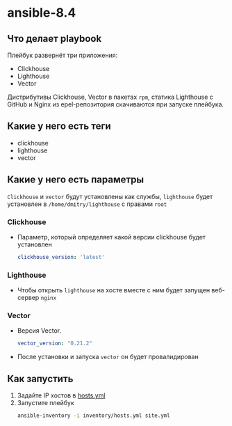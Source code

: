# ansible-8.4

## Что делает playbook

Плейбук развернёт три приложения:

- Clickhouse
- Lighthouse
- Vector

Дистрибутивы Clickhouse, Vector в пакетах `rpm`, статика Lighthouse c GitHub и Nginx из epel-репозитория скачиваются при запуске плейбука.

## Какие у него есть теги

- clickhouse
- lighthouse
- vector

## Какие у него есть параметры

`Clickhouse` и `vector` будут установлены как службы, `lighthouse` будет установлен в `/home/dmitry/lighthouse` с правами `root`

### Clickhouse

* Параметр, который определяет какой версии clickhouse будет установлен
    ```yml
    clickhouse_version: 'latest' 	
    ```

### Lighthouse

* Чтобы открыть `lighthouse` на хосте вместе с ним будет запущен веб-сервер `nginx`


### Vector

* Версия Vector.
  ```yml
  vector_version: "0.21.2"
  ```
* После установки и запуска `vector` он будет провалидирован


## Как запустить

1. Задайте IP хостов в [hosts.yml](inventory/hosts.yml)
1. Запустите плейбук
    ```bash
    ansible-inventory -i inventory/hosts.yml site.yml
    ```